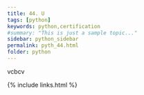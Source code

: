 ```yaml
---
title: 44. U
tags: [python]
keywords: python,certification
#summary: "This is just a sample topic..."
sidebar: python_sidebar
permalink: pyth_44.html
folder: python
---
```

vcbcv 


{% include links.html %}
